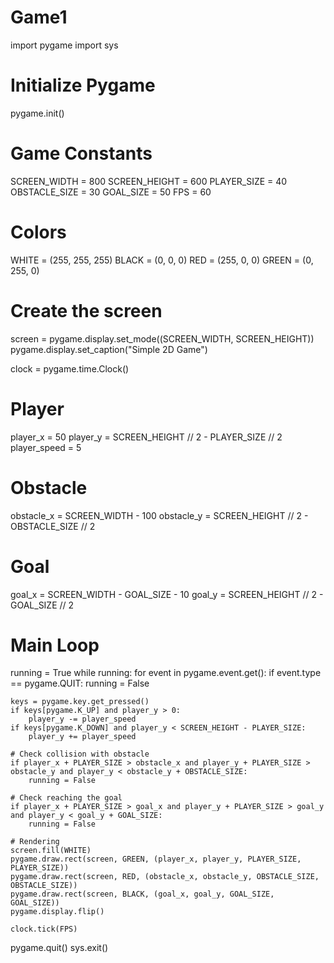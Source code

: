 # Game1
import pygame
import sys

# Initialize Pygame
pygame.init()

# Game Constants
SCREEN_WIDTH = 800
SCREEN_HEIGHT = 600
PLAYER_SIZE = 40
OBSTACLE_SIZE = 30
GOAL_SIZE = 50
FPS = 60

# Colors
WHITE = (255, 255, 255)
BLACK = (0, 0, 0)
RED = (255, 0, 0)
GREEN = (0, 255, 0)

# Create the screen
screen = pygame.display.set_mode((SCREEN_WIDTH, SCREEN_HEIGHT))
pygame.display.set_caption("Simple 2D Game")

clock = pygame.time.Clock()

# Player
player_x = 50
player_y = SCREEN_HEIGHT // 2 - PLAYER_SIZE // 2
player_speed = 5

# Obstacle
obstacle_x = SCREEN_WIDTH - 100
obstacle_y = SCREEN_HEIGHT // 2 - OBSTACLE_SIZE // 2

# Goal
goal_x = SCREEN_WIDTH - GOAL_SIZE - 10
goal_y = SCREEN_HEIGHT // 2 - GOAL_SIZE // 2

# Main Loop
running = True
while running:
    for event in pygame.event.get():
        if event.type == pygame.QUIT:
            running = False

    keys = pygame.key.get_pressed()
    if keys[pygame.K_UP] and player_y > 0:
        player_y -= player_speed
    if keys[pygame.K_DOWN] and player_y < SCREEN_HEIGHT - PLAYER_SIZE:
        player_y += player_speed

    # Check collision with obstacle
    if player_x + PLAYER_SIZE > obstacle_x and player_y + PLAYER_SIZE > obstacle_y and player_y < obstacle_y + OBSTACLE_SIZE:
        running = False

    # Check reaching the goal
    if player_x + PLAYER_SIZE > goal_x and player_y + PLAYER_SIZE > goal_y and player_y < goal_y + GOAL_SIZE:
        running = False

    # Rendering
    screen.fill(WHITE)
    pygame.draw.rect(screen, GREEN, (player_x, player_y, PLAYER_SIZE, PLAYER_SIZE))
    pygame.draw.rect(screen, RED, (obstacle_x, obstacle_y, OBSTACLE_SIZE, OBSTACLE_SIZE))
    pygame.draw.rect(screen, BLACK, (goal_x, goal_y, GOAL_SIZE, GOAL_SIZE))
    pygame.display.flip()

    clock.tick(FPS)

pygame.quit()
sys.exit()
